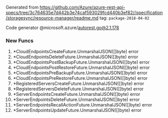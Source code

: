 Generated from https://github.com/Azure/azure-rest-api-specs/tree/3c764635e7d442b3e74caf593029fcd440b3ef82//specification/storagesync/resource-manager/readme.md tag: `package-2018-04-02`

Code generator @microsoft.azure/autorest.go@2.1.178


### New Funcs

1. *CloudEndpointsCreateFuture.UnmarshalJSON([]byte) error
1. *CloudEndpointsDeleteFuture.UnmarshalJSON([]byte) error
1. *CloudEndpointsPostBackupFuture.UnmarshalJSON([]byte) error
1. *CloudEndpointsPostRestoreFuture.UnmarshalJSON([]byte) error
1. *CloudEndpointsPreBackupFuture.UnmarshalJSON([]byte) error
1. *CloudEndpointsPreRestoreFuture.UnmarshalJSON([]byte) error
1. *RegisteredServersCreateFuture.UnmarshalJSON([]byte) error
1. *RegisteredServersDeleteFuture.UnmarshalJSON([]byte) error
1. *ServerEndpointsCreateFuture.UnmarshalJSON([]byte) error
1. *ServerEndpointsDeleteFuture.UnmarshalJSON([]byte) error
1. *ServerEndpointsRecallActionFuture.UnmarshalJSON([]byte) error
1. *ServerEndpointsUpdateFuture.UnmarshalJSON([]byte) error
